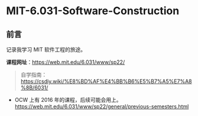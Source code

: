 # MIT-6.031-Software-Construction

## 前言

记录我学习 MIT 软件工程的旅途。

**课程网址**：https://web.mit.edu/6.031/www/sp22/

> 自学指南：https://csdiy.wiki/%E8%BD%AF%E4%BB%B6%E5%B7%A5%E7%A8%8B/6031/

- OCW 上有 2016 年的课程，后续可能会用上。https://web.mit.edu/6.031/www/sp22/general/previous-semesters.html